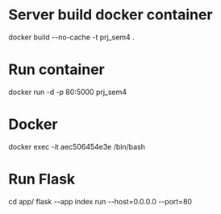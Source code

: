 # Server build docker container
docker build --no-cache -t prj_sem4 .

# Run container
docker run -d -p 80:5000 prj_sem4

# Docker
docker exec -it aec506454e3e /bin/bash

# Run Flask
cd app/
flask --app index run --host=0.0.0.0 --port=80